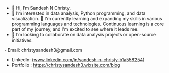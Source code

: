 - 👋 Hi, I’m Sandesh N Christy.
- 👀 I’m interested in data analysis, Python programming, and data visualization.
🌱 I'm currently learning and expanding my skills in various programming languages and technologies. Continuous learning is a core part of my journey, and I'm excited to see where it leads me.
- 💞️ I’m looking to collaborate on data analysis projects or open-source initiatives.

<!---
Sandeshch19/Sandeshch19 is a ✨ special ✨ repository because its `README.md` (this file) appears on your GitHub profile.
You can click the Preview link to take a look at your changes.
--->  - Email: christysandesh3@gmail.com
  - LinkedIn: (www.linkedin.com/in/sandesh-n-christy-b1a558254)
  - Portfolio : https://christysandesh3.wixsite.com/blog
